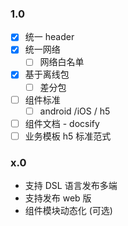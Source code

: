 ### 1.0 

* [x] 统一 header
* [x] 统一网络
    * [ ] 网络白名单
* [x] 基于离线包
    * [ ] 差分包
* [ ] 组件标准
    * [ ] android /iOS / h5
* [ ] 组件文档 - docsify
* [ ] 业务模板 h5 标准范式

### x.0 
* 支持 DSL 语言发布多端
* 支持发布 web 版
* 组件模块动态化 (可选)


